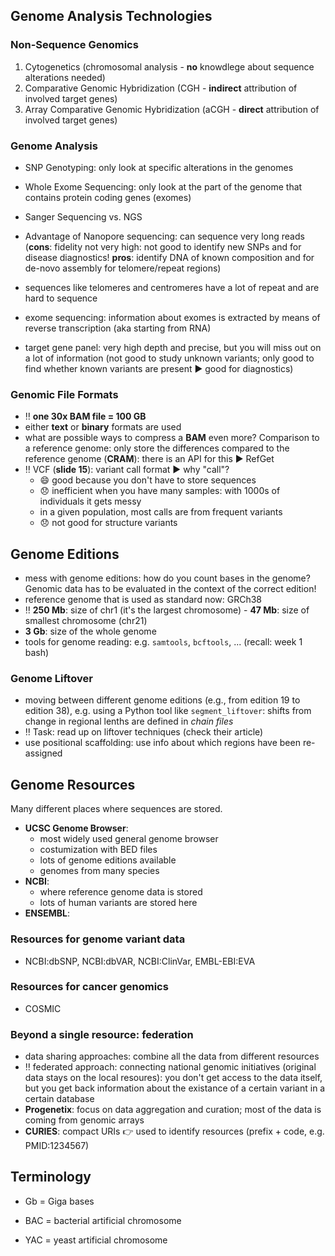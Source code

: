## Genome Analysis Technologies

### Non-Sequence Genomics
1. Cytogenetics (chromosomal analysis - **no** knowdlege about sequence alterations needed)
2. Comparative Genomic Hybridization (CGH - **indirect** attribution of involved target genes)
3. Array Comparative Genomic Hybridization (aCGH - **direct** attribution of involved target genes)

### Genome Analysis
* SNP Genotyping: only look at specific alterations in the genomes

* Whole Exome Sequencing: only look at the part of the genome that contains protein coding genes (exomes)

* Sanger Sequencing vs. NGS 

* Advantage of Nanopore sequencing: can sequence very long reads (**cons**: fidelity not very high: not good to identify new SNPs and for disease diagnostics! **pros**: identify DNA of known composition and for de-novo assembly for telomere/repeat regions)

* sequences like telomeres and centromeres have a lot of repeat and are hard to sequence 

* exome sequencing: information about exomes is extracted by means of reverse transcription (aka starting from RNA)

* target gene panel: very high depth and precise, but you will miss out on a lot of information (not good to study unknown variants; only good to find whether known variants are present ▶️ good for diagnostics)

### Genomic File Formats

* ‼️ **one 30x BAM file = 100 GB**
* either **text** or **binary** formats are used 
* what are possible ways to compress a **BAM** even more? Comparison to a reference genome: only store the differences compared to the reference genome (**CRAM**): there is an API for this ▶️ RefGet
* ‼️ VCF (**slide 15**): variant call format ▶️ why "call"? 
    * 😄 good because you don't have to store sequences
    * 😞 inefficient when you have many samples: with 1000s of individuals it gets messy    
    * in a given population, most calls are from frequent variants 
    * 😞 not good for structure variants 

## Genome Editions

* mess with genome editions: how do you count bases in the genome? Genomic data has to be evaluated in the context of the correct edition!
* reference genome that is used as standard now: GRCh38
* ‼️ **250 Mb**: size of chr1 (it's the largest chromosome) - **47 Mb**: size of smallest chromosome (chr21)
* **3 Gb**: size of the whole genome
* tools for genome reading: e.g. `samtools`, `bcftools`, ... (recall: week 1 bash)

### Genome Liftover
* moving between different genome editions (e.g., from edition 19 to edition 38), e.g. using a Python tool like `segment_liftover`: shifts from change in regional lenths are defined in *chain files*
* ‼️ Task: read up on liftover techniques (check their article)
* use positional scaffolding: use info about which regions have been re-assigned

## Genome Resources
Many different places where sequences are stored.

* **UCSC Genome Browser**: 
   * most widely used general genome browser
   * costumization with BED files
   * lots of genome editions available
   * genomes from many species
* **NCBI**:
   * where reference genome data is stored
   * lots of human variants are stored here
* **ENSEMBL**:

### Resources for genome variant data
* NCBI:dbSNP, NCBI:dbVAR, NCBI:ClinVar, EMBL-EBI:EVA

### Resources for cancer genomics
* COSMIC

### Beyond a single resource: federation
* data sharing approaches: combine all the data from different resources
* ‼️ federated approach: connecting national genomic initiatives (original data stays on the local resoures): you don't get access to the data itself, but you get back information about the existance of a certain variant in a certain database
* **Progenetix**: focus on data aggregation and curation; most of the data is coming from genomic arrays
* **CURIES**: compact URIs 👉 used to identify resources (prefix + code, e.g. PMID:1234567)

## Terminology
* Gb = Giga bases

* BAC = bacterial artificial chromosome

* YAC = yeast artificial chromosome

